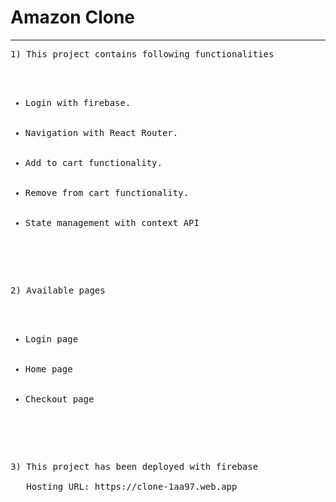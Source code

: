 <h1>Amazon Clone</h1>
<hr>

  <pre>
1) This project contains following functionalities
   <ul>
      <li>Login with firebase.</li>
      <li>Navigation with React Router.</li>
      <li>Add to cart functionality.</li>
      <li>Remove from cart functionality.</li>
      <li>State management with context API</li>
    </ul>
  </pre>
  
  <pre>
2) Available pages
   <ul>
      <li>Login page</li>
      <li>Home page</li>
      <li>Checkout page</li>
    </ul>
  </pre>
  
  <pre>
3) This project has been deployed with firebase 

   Hosting URL: https://clone-1aa97.web.app
      
  </pre>
